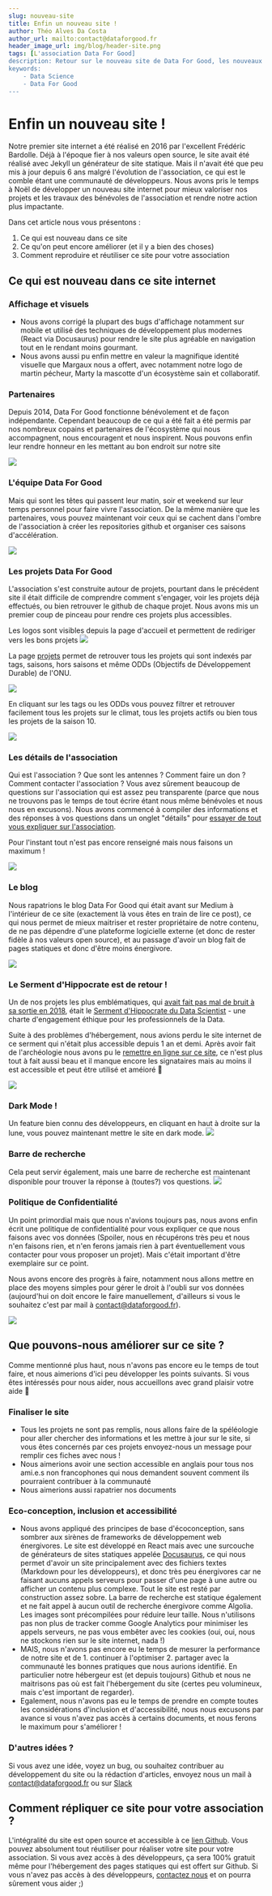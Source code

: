 ```yaml
---
slug: nouveau-site
title: Enfin un nouveau site !
author: Théo Alves Da Costa
author_url: mailto:contact@dataforgood.fr
header_image_url: img/blog/header-site.png
tags: [L'association Data For Good]
description: Retour sur le nouveau site de Data For Good, les nouveaux features et comment répliquer vous-même ce qui a été développé pour votre association.
keywords:
    - Data Science
    - Data For Good
---
```


# Enfin un nouveau site !

Notre premier site internet a été réalisé en 2016 par l'excellent Frédéric Bardolle. Déjà à l'époque fier à nos valeurs open source, le site avait été réalisé avec Jekyll un générateur de site statique. Mais il n'avait été que peu mis à jour depuis 6 ans malgré l'évolution de l'association, ce qui est le comble étant une communauté de développeurs. Nous avons pris le temps à Noël de développer un nouveau site internet pour mieux valoriser nos projets et les travaux des bénévoles de l'association et rendre notre action plus impactante.  

Dans cet article nous vous présentons : 
1. Ce qui est nouveau dans ce site
2. Ce qu'on peut encore améliorer (et il y a bien des choses)
3. Comment reproduire et réutiliser ce site pour votre association


## Ce qui est nouveau dans ce site internet

### Affichage et visuels
- Nous avons corrigé la plupart des bugs d'affichage notamment sur mobile et utilisé des techniques de développement plus modernes (React via Docusaurus) pour rendre le site plus agréable en navigation tout en le rendant moins gourmant.
- Nous avons aussi pu enfin mettre en valeur la magnifique identité visuelle que Margaux nous a offert, avec notamment notre logo de martin pécheur, Marty la mascotte d'un écosystème sain et collaboratif.  

### Partenaires
Depuis 2014, Data For Good fonctionne bénévolement et de façon indépendante. Cependant beaucoup de ce qui a été fait a été permis par nos nombreux copains et partenaires de l'écosystème qui nous accompagnent, nous encouragent et nous inspirent. Nous pouvons enfin leur rendre honneur en les mettant au bon endroit sur notre site

![](./partenaires.png) 

### L'équipe Data For Good
Mais qui sont les têtes qui passent leur matin, soir et weekend sur leur temps personnel pour faire vivre l'association. De la même manière que les partenaires, vous pouvez maintenant voir ceux qui se cachent dans l'ombre de l'association à créer les repositories github et organiser ces saisons d'accélération. 

![](./team.png)

### Les projets Data For Good
L'association s'est construite autour de projets, pourtant dans le précédent site il était difficile de comprendre comment s'engager, voir les projets déjà effectués, ou bien retrouver le github de chaque projet. Nous avons mis un premier coup de pinceau pour rendre ces projets plus accessibles. 

Les logos sont visibles depuis la page d'accueil et permettent de rediriger vers les bons projets
![](./projets.png)

La page [projets](/projects) permet de retrouver tous les projets qui sont indexés par tags, saisons, hors saisons et même ODDs (Objectifs de Développement Durable) de l'ONU. 

![](./projects1.png)

En cliquant sur les tags ou les ODDs vous pouvez filtrer et retrouver facilement tous les projets sur le climat, tous les projets actifs ou bien tous les projets de la saison 10. 

![](./projects2.png)

### Les détails de l'association
Qui est l'association ? Que sont les antennes ? Comment faire un don ? Comment contacter l'association ? Vous avez sûrement beaucoup de questions sur l'association qui est assez peu transparente (parce que nous ne trouvons pas le temps de tout écrire étant nous même bénévoles et nous nous en excusons). Nous avons commencé à compiler des informations et des réponses à vos questions dans un onglet "détails" pour [essayer de tout vous expliquer sur l'association](https://dataforgood.fr/docs/dataforgood).

Pour l'instant tout n'est pas encore renseigné mais nous faisons un maximum !

![](./details.png)


### Le blog
Nous rapatrions le blog Data For Good qui était avant sur Medium à l'intérieur de ce site (exactement là vous êtes en train de lire ce post), ce qui nous permet de mieux maitriser et rester propriétaire de notre contenu, de ne pas dépendre d'une plateforme logicielle externe (et donc de rester fidèle à nos valeurs open source), et au passage d'avoir un blog fait de pages statiques et donc d'être moins énergivore.

![](./blog.png)

### Le Serment d'Hippocrate est de retour !
Un de nos projets les plus emblématiques, qui [avait fait pas mal de bruit à sa sortie en 2018](https://www.lemonde.fr/festival/article/2018/07/05/un-serment-d-hippocrate-pour-les-professionnels-de-l-intelligence-artificielle_5326218_4415198.html), était le [Serment d'Hippocrate du Data Scientist](/hippocrate) - une charte d'engagement éthique pour les professionnels de la Data. 

Suite à des problèmes d'hébergement, nous avions perdu le site internet de ce serment qui n'était plus accessible depuis 1 an et demi. Après avoir fait de l'archéologie nous avons pu le [remettre en ligne sur ce site](/hippocrate), ce n'est plus tout à fait aussi beau et il manque encore les signataires mais au moins il est accessible et peut être utilisé et améioré 🙏  

![](./hippocrate.png)

### Dark Mode !
Un feature bien connu des développeurs, en cliquant en haut à droite sur la lune, vous pouvez maintenant mettre le site en dark mode. 
![](./darkmode.png)

### Barre de recherche
Cela peut servir également, mais une barre de recherche est maintenant disponible pour trouver la réponse à (toutes?) vos questions. 
![](./search.png)

### Politique de Confidentialité
Un point primordial mais que nous n'avions toujours pas, nous avons enfin écrit une politique de confidentialité pour vous expliquer ce que nous faisons avec vos données (Spoiler, nous en récupérons très peu et nous n'en faisons rien, et n'en ferons jamais rien à part éventuellement vous contacter pour vous proposer un projet). Mais c'était important d'être exemplaire sur ce point. 

Nous avons encore des progrès à faire, notamment nous allons mettre en place des moyens simples pour gérer le droit à l'oubli sur vos données (aujourd'hui on doit encore le faire manuellement, d'ailleurs si vous le souhaitez c'est par mail à contact@dataforgood.fr).

![](./conf.png)

## Que pouvons-nous améliorer sur ce site ?
Comme mentionné plus haut, nous n'avons pas encore eu le temps de tout faire, et nous aimerions d'ici peu développer les points suivants. Si vous êtes intéressés pour nous aider, nous accueillons avec grand plaisir votre aide 💪 

### Finaliser le site

- Tous les projets ne sont pas remplis, nous allons faire de la spéléologie pour aller chercher des informations et les mettre à jour sur le site, si vous êtes concernés par ces projets envoyez-nous un message pour remplir ces fiches avec nous ! 
- Nous aimerions avoir une section accessible en anglais pour tous nos ami.e.s non francophones qui nous demandent souvent comment ils pourraient contribuer à la communauté
- Nous aimerions aussi rapatrier nos documents

### Eco-conception, inclusion et accessibilité

- Nous avons appliqué des principes de base d'écoconception, sans sombrer aux sirènes de frameworks de développement web énergivores. Le site est développé en React mais avec une surcouche de générateurs de sites statiques appelée [Docusaurus](https://docusaurus.io/), ce qui nous permet d'avoir un site principalement avec des fichiers textes (Markdown pour les développeurs), et donc très peu énergivores car ne faisant aucuns appels serveurs pour passer d'une page à une autre ou afficher un contenu plus complexe. Tout le site est resté par construction assez sobre. La barre de recherche est statique également et ne fait appel à aucun outil de recherche énergivore comme Algolia. Les images sont précompilées pour réduire leur taille. Nous n'utilisons pas non plus de tracker comme Google Analytics pour minimiser les appels serveurs, ne pas vous embêter avec les cookies (oui, oui, nous ne stockons rien sur le site internet, nada !) 
- MAIS, nous n'avons pas encore eu le temps de mesurer la performance de notre site et de 1. continuer à l'optimiser 2. partager avec la communauté les bonnes pratiques que nous aurions identifié.  En particulier notre hébergeur est (et depuis toujours) Github et nous ne maitrisons pas où est fait l'hébergement du site (certes peu volumineux, mais c'est important de regarder).
- Egalement, nous n'avons pas eu le temps de prendre en compte toutes les considérations d'inclusion et d'accessibilité, nous nous excusons par avance si vous n'avez pas accès à certains documents, et nous ferons le maximum pour s'améliorer !

### D'autres idées ?
Si vous avez une idée, voyez un bug, ou souhaitez contribuer au développement du site ou la rédaction d'articles, envoyez nous un mail à contact@dataforgood.fr ou sur [Slack](/join)

## Comment répliquer ce site pour votre association ?

L'intégralité du site est open source et accessible à ce [lien Github](https://github.com/dataforgoodfr/dataforgoodfr.github.io). Vous pouvez absolument tout réutiliser pour réaliser votre site pour votre association. Si vous avez accès à des développeurs, ça sera 100% gratuit même pour l'hébergement des pages statiques qui est offert sur Github. Si vous n'avez pas accès à des développeurs, [contactez nous](mailto:contact@dataforgood.fr) et on pourra sûrement vous aider ;)   